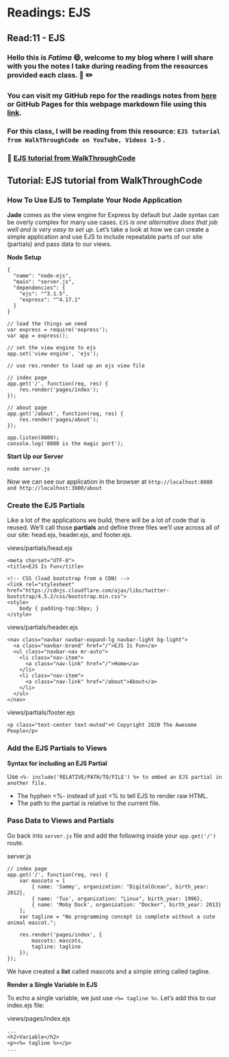 # Readings: EJS
## Read:11 - EJS

### Hello this is ***Fatima*** :smile:, welcome to my blog where I will share with you the notes I take during reading from the resources provided each class. :closed_book: :pencil2:
### You can visit my GitHub repo for the readings notes from [here](https://github.com/fati-ma/reading-notes-301) or GitHub Pages for this webpage markdown file using this [link](https://fati-ma.github.io/reading-notes-301/read-11).

### For this class, I will be reading from this resource: `EJS tutorial from WalkThroughCode on YouTube, Videos 1-5` .

### :pushpin: [EJS tutorial from WalkThroughCode](https://www.youtube.com/playlist?list=PL7sCSgsRZ-slYARh3YJIqPGZqtGVqZRGt)

## Tutorial: EJS tutorial from WalkThroughCode

### How To Use EJS to Template Your Node Application

**Jade** comes as the view engine for Express by default but Jade syntax can be overly complex for many use cases. `EJS` *is one alternative does that job well and is very easy to set up*. Let’s take a look at how we can create a simple application and use EJS to include repeatable parts of our site (partials) and pass data to our views.


**Node Setup**


```
{
  "name": "node-ejs",
  "main": "server.js",
  "dependencies": {
    "ejs": "^3.1.5",
    "express": "^4.17.1"
  }
}
```

```
// load the things we need
var express = require('express');
var app = express();

// set the view engine to ejs
app.set('view engine', 'ejs');

// use res.render to load up an ejs view file

// index page
app.get('/', function(req, res) {
    res.render('pages/index');
});

// about page
app.get('/about', function(req, res) {
    res.render('pages/about');
});

app.listen(8080);
console.log('8080 is the magic port');
```


**Start Up our Server**

```
node server.js
```

Now we can see our application in the browser at ```http://localhost:8080 and http://localhost:3000/about```


### Create the EJS Partials

Like a lot of the applications we build, there will be a lot of code that is reused. We’ll call those **partials** and define three files we’ll use across all of our site: head.ejs, header.ejs, and footer.ejs.

views/partials/head.ejs
```
<meta charset="UTF-8">
<title>EJS Is Fun</title>

<!-- CSS (load bootstrap from a CDN) -->
<link rel="stylesheet" href="https://cdnjs.cloudflare.com/ajax/libs/twitter-bootstrap/4.5.2/css/bootstrap.min.css">
<style>
    body { padding-top:50px; }
</style>
```

views/partials/header.ejs
```
<nav class="navbar navbar-expand-lg navbar-light bg-light">
  <a class="navbar-brand" href="/">EJS Is Fun</a>
  <ul class="navbar-nav mr-auto">
    <li class="nav-item">
      <a class="nav-link" href="/">Home</a>
    </li>
    <li class="nav-item">
      <a class="nav-link" href="/about">About</a>
    </li>
  </ul>
</nav>
```

views/partials/footer.ejs
```
<p class="text-center text-muted">© Copyright 2020 The Awesome People</p>
```


### Add the EJS Partials to Views

**Syntax for including an EJS Partial**

Use ```<%- include('RELATIVE/PATH/TO/FILE') %> to embed an EJS partial in another file.```

   - The hyphen <%- instead of just <% to tell EJS to render raw HTML.
   - The path to the partial is relative to the current file.
   
   
### Pass Data to Views and Partials

Go back into `server.js` file and add the following inside your `app.get('/')` route.

server.js
```
// index page
app.get('/', function(req, res) {
    var mascots = [
        { name: 'Sammy', organization: "DigitalOcean", birth_year: 2012},
        { name: 'Tux', organization: "Linux", birth_year: 1996},
        { name: 'Moby Dock', organization: "Docker", birth_year: 2013}
    ];
    var tagline = "No programming concept is complete without a cute animal mascot.";

    res.render('pages/index', {
        mascots: mascots,
        tagline: tagline
    });
});
```
We have created a **list** called mascots and a simple string called tagline.


**Render a Single Variable in EJS**

To echo a single variable, we just use ```<%= tagline %>```. Let’s add this to our index.ejs file:

views/pages/index.ejs
```
...
<h2>Variable</h2>
<p><%= tagline %></p>
...
```


